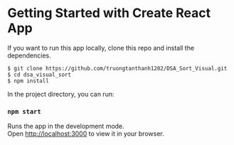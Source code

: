 # Getting Started with Create React App

If you want to run this app locally, clone this repo and install the dependencies.

```
$ git clone https://github.com/truongtanthanh1202/DSA_Sort_Visual.git
$ cd dsa_visual_sort
$ npm install
```

In the project directory, you can run:

### `npm start`

Runs the app in the development mode.\
Open [http://localhost:3000](http://localhost:3000) to view it in your browser.
